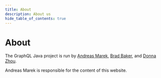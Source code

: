 ```yaml
---
title: About
description: About us
hide_table_of_contents: true
---
```


# About

The GraphQL Java project is run by [Andreas Marek](https://github.com/andimarek), [Brad Baker](https://github.com/bbakerman), and [Donna Zhou](https://github.com/dondonz).

Andreas Marek is responsible for the content of this website.
